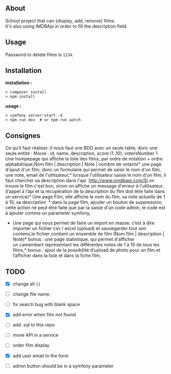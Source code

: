 ## About     

School project that can {display, add, remove} films.   
It's also using IMDBApi in order to fill the description field.  


## Usage 

Password to delete films is `1234`.  


## Installation   

__installation :__
```
> composer install
> npm install 
```

__usage :__   
```` 
> symfony server:start -d 
> npm run dev  # or npm run watch 
````


## Consignes     
  
Ce qu’il faut réaliser: Il nous faut une BDD avec un seule table, donc une seule entité : Movie : id, name, description, score (1..10), votersNumber
1 Une hompepage qui affiche la liste des films, par ordre de notation + ordre alphabétique,Nom film | description | Note | nombre de votants* une page d'ajout d'un film, donc un formulaire qui permet de saisir le nom d'un film, une note, email de l'utilisateur,* lorsque l'utilisateur saisie le nom d'un film, il faut chercher sa description dans l'api  http://www.omdbapi.com/Si on trouve le film c'est bon, sinon on affiche un message d'erreur à l'utilisateur,
(l’appel à l’api et la récupération de la description du film doit être faite dans un service)* Une page Film, elle affiche le nom du film, sa note actuelle de 1 à 10, sa description  * dans la page film, ajouter un bouton de suppression, cette action  ne peut être faite que par la saisie d'un code admin, le code est à ajouter comme un parameter symfony,
* Une page qui nous permet de faire un import en masse, c’est à dire importer un fichier csv / excel  (upload) et sauvegarder tout son contenu,le fichier contient un ensemble de film (Nom film | description | Note)* bonus : une page statistique, qui permet d'afficher un camembert représentant les différentes notes de 1 à 10 de tous les films,* bonus : ajout de la possibilité d’upload de photo pour un film et l’afficher dans la liste et dans la fiche film,


## TODO    

- [x] change all `{}`  
- [ ] change file name.  
- [ ] fix search bug with blank space  
- [x] add error when film not found 
- [ ] add .sql to this repo 
- [ ] move API in a service
- [ ] order film display
- [x] add user email to the form
- [ ] admin button should be in a symfony parameter



